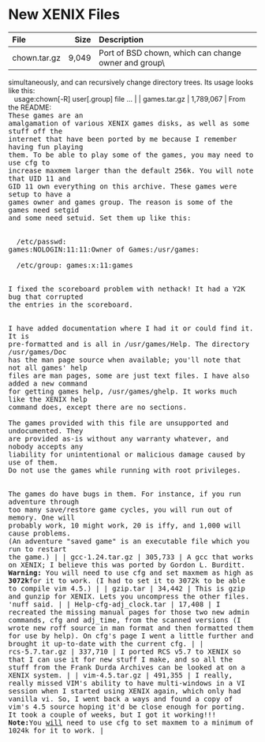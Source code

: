 # New XENIX Files
| File            |        Size | Description        |
|:----------------|------------:|:-------------------|
| chown.tar.gz | 9,049 | Port of BSD chown, which can change owner and group\
simultaneously, and can recursively change directory trees.  Its usage looks\
like this:<br><nobr>&nbsp;&nbsp;&nbsp;usage:chown[-R] user[.group] file ...</nobr> |
| games.tar.gz | 1,789,067 | From the README:<tt><br>These games are an\
amalgamation of various XENIX games disks, as well as some stuff off the\
internet that have been ported by me because I remember having fun playing\
them.  To be able to play some of the games, you may need to use cfg to\
increase maxmem larger than the default 256k. You will note that UID 11 and\
GID 11 own everything on this archive. These games were setup to have a\
games owner and games group.  The reason is some of the games need setgid\
and some need setuid. Set them up like this:<br><br>\
&nbsp;&nbsp;/etc/passwd: <nobr>games:NOLOGIN:11:11:Owner of Games:/usr/games:</nobr><br>\
&nbsp;&nbsp;/etc/group: <nobr>games:<nobr>x:11:games</nobr></nobr><br><br>\
I fixed the scoreboard problem with nethack!  It had a Y2K bug that corrupted\
the entries in the scoreboard.<br><br>\
I have added documentation where I had it or could find it.  It is\
pre-formatted and is all in /usr/games/Help.  The directory /usr/games/Doc\
has the man page source when available; you'll note that not all games' help\
files are man pages, some are just text files.  I have also added a new command\
for getting games help, /usr/games/ghelp.  It works much like the XENIX help\
command does, except there are no sections.<br>\
The games provided with this file are unsupported and undocumented.  They\
are provided as-is without any warranty whatever, and nobody accepts any\
liability for unintentional or malicious damage caused by use of them.\
Do not use the games while running with root privileges.<br><br>\
The games do have bugs in them. For instance, if you run adventure through\
too many save/restore game cycles, you will run out of memory.  One will\
probably work, 10 might work, 20 is iffy, and 1,000 will cause problems.\
(An adventure "saved game" is an executable file which you run to restart\
the game.) |
| gcc&#8209;1.24.tar.gz | 305,733 | A gcc that works on XENIX; I believe this
was ported by Gordon L. Burditt.<br>
<b>Warning:&nbsp;</b>You will need to use cfg and set maxmem as high as
<b>3072k</b>for it to work. (I had to set it to 3072k to be able to compile
vim 4.5.) |
| gzip.tar | 34,442 | This is gzip and gunzip for XENIX.  Lets you uncompress 
the other files.  'nuff said. |
| Help&#8209;cfg&#8209;adj_clock.tar | 17,408 | I recreated the missing 
manual pages for those two new admin commands, cfg and adj_time, from the
scanned versions (I wrote new roff source in man format and then formatted
them for use by help).  On cfg's page I went a little further and brought it 
up-to-date with the current cfg. |
| rcs&#8209;5.7.tar.gz | 337,710 | I ported RCS v5.7 to XENIX so that I can 
use it for new stuff I make, and so all the stuff from the Frank Durda Archives
can be looked at on a XENIX system. |
| vim&#8209;4.5.tar.gz | 491,355 | I really, really missed VIM's ability to 
have multi-windows in a VI session when I started using XENIX again, which
only had vanilla vi. So, I went back a ways and found a copy of vim's 4.5
source hoping it'd be close enough for porting.  It took a couple of weeks,
but I got it working!!!<br>
<b>Note:</b>You <u>will</u> need to use cfg to set maxmem to a minimum of
1024k for it to work. |
